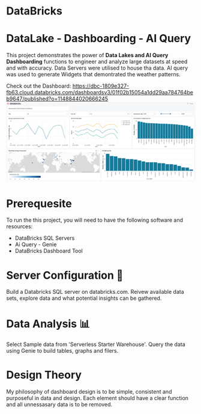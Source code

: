 # DataBricks
<h1>DataLake - Dashboarding - AI Query</h1>
  
This project demonstrates the power of **Data Lakes and AI Query Dashboarding** functions to engineer and analyze large datasets at speed and with accuracy. Data Servers were utilised to house tha data. AI query was used to generate Widgets that demontrated the weather patterns.

Check out the Dashboard: https://dbc-1809e327-fb63.cloud.databricks.com/dashboardsv3/01f02b15054a1dd29aa784764beb9647/published?o=1148844020666245
![Global Temperature Image](https://github.com/GEdnieLockett/DataBricks/blob/main/Global%20Temperture%20Dashboard.jpg)

# Prerequesite  
To run the this project, you will need to have the following software and resources:

 - DataBricks SQL Servers
 - Ai Query - Genie
 - DataBricks Dashboard Tool

# Server Configuration 🔑
Build a Databricks SQL server on databricks.com. Reivew available data sets, explore data and what potential insights can be gathered.


# Data Analysis 📊
Select Sample data from 'Serverless Starter Warehouse'. Query the data using Genie to build tables, graphs and filers.


# Design Theory 
My philosophy of dashboard design is to be simple, consistent and purposeful in data and design.
Each element should have a clear function and all unnessasary data is to be removed.





